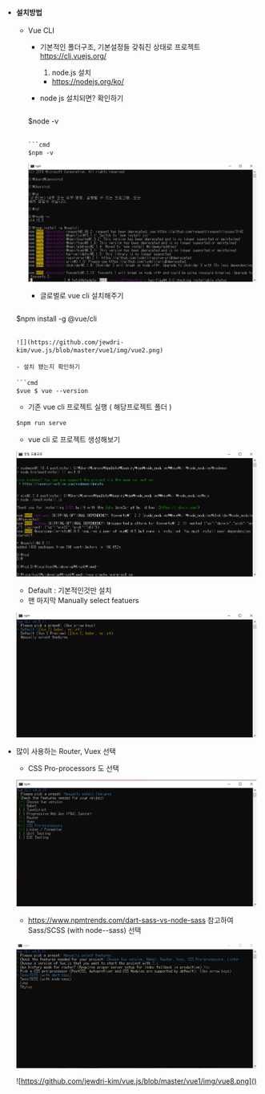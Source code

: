 



- #### 설치방법

  - Vue CLI

    - 기본적인 폴더구조, 기본설정들 갖춰진 상태로 프로젝트 https://cli.vuejs.org/

      1) node.js 설치

      - https://nodejs.org/ko/
    - node js 설치되면? 확인하기 
    
      ```cmd
    $node -v
      ```
    
      ```cmd
    $npm -v
      ```
    
      ![](https://github.com/jewdri-kim/vue.js/blob/master/vue1/img/vue3.png)

    - 글로벌로 vue cli 설치해주기 

    ```cmd
  $npm install -g @vue/cli
    ```
    
    ![](https://github.com/jewdri-kim/vue.js/blob/master/vue1/img/vue2.png)

    - 설치 됐는지 확인하기

    ```cmd
  $vue $ vue --version
    ```
    
    - 기존  vue cli 프로젝트 실행 ( 해당프로젝트 폴더 )

    ```cmd
  $npm run serve
    ```

    
    
  - vue cli 로 프로젝트 생성해보기
    
  
  ![](https://github.com/jewdri-kim/vue.js/blob/master/vue1/img/vue5.png)
  
    -  Default : 기본적인것만 설치
  - 맨 마지막 Manually select featuers 
    
  
  ![](https://github.com/jewdri-kim/vue.js/blob/master/vue1/img/vue6.png)
  
- 많이 사용하는 Router, Vuex 선택
    - CSS Pro-processors 도 선택

    ![](https://github.com/jewdri-kim/vue.js/blob/master/vue1/img/vue9.png)

    - https://www.npmtrends.com/dart-sass-vs-node-sass 참고하여 Sass/SCSS (with node--sass) 선택 

    ![](https://github.com/jewdri-kim/vue.js/blob/master/vue1/img/vue10.png)

    

    

    
  
    
    
    
    
    
    
    ![https://github.com/jewdri-kim/vue.js/blob/master/vue1/img/vue8.png]()

















































